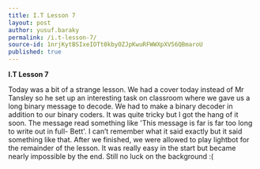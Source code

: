 ```yaml
---
title: I.T Lesson 7
layout: post
author: yusuf.baraky
permalink: /i.t-lesson-7/
source-id: 1nrjKytBSIxeIOTt0kbyOZJpKwuRFWWXpXV56QBmaroU
published: true
---
```

**I.T Lesson 7**

Today was a bit of a strange lesson. We had a cover today instead of Mr Tansley so he set up an interesting task on classroom where we gave us a long binary message to decode. We had to make a binary decoder in addition to our binary coders. It was quite tricky but I got the hang of it soon. The message read something like 'This message is far is far too long to write out in full- Bett'. I can’t remember what it said exactly but it said something like that. After we finished, we were allowed to play lightbot for the remainder of the lesson. It was really easy in the start but became nearly impossible by the end. Still no luck on the background :(


